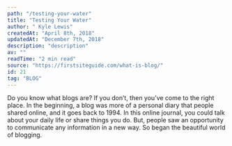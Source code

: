 ```yaml
---
path: "/testing-your-water"
title: "Testing Your Water"
author: " Kyle Lewis"
createdAt: "April 8th, 2018"
updatedAt: "December 7th, 2018"
description: "description"
av: ""
readTime: "2 min read"
source: "https://firstsiteguide.com/what-is-blog/"
id: 21
tag: "BLOG"
---
```



Do you know what blogs are? If you don’t, then you’ve come to the right place. In the beginning, a blog was more of a personal diary that people shared online, and it goes back to 1994. In this online journal, you could talk about your daily life or share things you do. But, people saw an opportunity to communicate any information in a new way. So began the beautiful world of blogging.